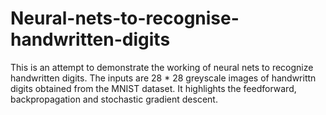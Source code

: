 # Neural-nets-to-recognise-handwritten-digits
This is an attempt to demonstrate the working of neural nets to recognize handwritten digits. The inputs are 28 * 28 greyscale images of handwrittn digits obtained from the MNIST dataset. It highlights the feedforward, backpropagation and stochastic gradient descent. 
